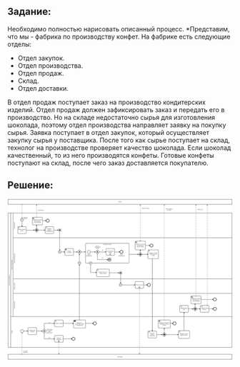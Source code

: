 ## Задание:

Необходимо полностью нарисовать описанный процесс.
*Представим, что мы - фабрика по производству конфет.
На фабрике есть следующие отделы:

* Отдел закупок.
* Отдел производства.
* Отдел продаж.
* Склад.
* Отдел доставки.

В отдел продаж поступает заказ на производство кондитерских изделий.
Отдел продаж должен зафиксировать заказ и передать его в производство.
Но на складе недостаточно сырья для изготовления шоколада, поэтому отдел производства направляет заявку на покупку сырья.
Заявка поступает в отдел закупок, который осуществляет закупку сырья у поставщика.
После того как сырье поступает на склад, технолог на производстве проверяет качество шоколада.
Если шоколад качественный, то из него производятся конфеты.
Готовые конфеты поступают на склад, после чего заказ доставляется покупателю.

## Решение: 

![BPMN](https://github.com/Korchunov/Portfolio_Systems_Analyst/blob/master/%D0%9C%D0%BE%D0%B4%D0%B5%D0%BB%D0%B8%D1%80%D0%BE%D0%B2%D0%B0%D0%BD%D0%B8%D0%B5%20%D0%91%D0%9F/Print/Netology.jpg)